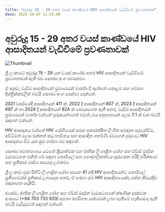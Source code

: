```yaml
---
title: "අවුරුදු 15 - 29 අතර වයස් කාණ්ඩයේ HIV ආසාදිතයන් වැඩිවීමේ ප්‍රවණතාවක්"
date: 2025-10-07 11:25:00
---
```


# අවුරුදු 15 - 29 අතර වයස් කාණ්ඩයේ HIV ආසාදිතයන් වැඩිවීමේ ප්‍රවණතාවක්

![Thumbnail](https://helakuru.sgp1.cdn.digitaloceanspaces.com/esana/images/lib/hiv-aids.jpg)

ශ්‍රී ලංකාවේ අවුරුදු 15 - 29 යන වයස් කාණ්ඩ අතර HIV ආසාදිතයන් වැඩිවීමේ ප්‍රවණතාවක් ඇති බව සෞඛ්‍ය අංශ පවසනවා.

ඒ අනුව, වැඩිම ආසාදිතයන් ප්‍රමාණයක් වාර්තා වී ඇත්තේ කොළඹ සහ ගම්පහ දිස්ත්‍රික්කවලින් බවයි සෞඛ්‍ය අංශ පෙන්වා දෙන්නේ.

2021 වර්ෂයේදී ආසාදිතයන් 411 ක්, 2022 දී ආසාදිතයන් 607 ක්, 2023 දී ආසාදිතයන් 697 ක් හා 2024 දී ආසාදිතයන් 824 ක් සොයාගෙන ඇති අතර, වැඩිම ආසාදිතයන් ප්‍රමාණයක් වාර්තා වන්නේ පුරුෂයන්ගෙන් බවත්, එය අනුපාතයක් ලෙස 7:1 ක් වන බවයි සඳහන් වන්නේ.

HIV ආසාදනය වන්නේ HIV රෝගියෙක් සමඟ අනාරක්ෂිත ලිංගික සබඳතා පැවැත්වීම, අවිධිමත් ලෙස එන්නත් කටු භාවිතය සහ ආසාදිත ගර්භණී මවගෙන් දරුවාට HIV ආසාදනය වීම යන ක්‍රම හරහා බව සඳහන්.

සෞඛ්‍ය අමාත්‍යාංශය යටතේ ක්‍රියාත්මක වන ජාතික ලිංගාශ්‍රිත රෝග සහ ඒඩ්ස් මර්දන වැඩසටහන මඟින් මේ සඳහා නොමිලේ සහ පෞද්ගලිකත්වය සුරැකෙන පරිදි පරීක්ෂණ සහ ප්‍රතිකාර සේවා සපයනු ලබනවා.

ශ්‍රී ලංකාව පුරා පිහිටි ලිංගාශ්‍රිත රෝග සායන 41 කදී HIV ආසාදිතයන්ට නොමිලේ ප්‍රතිවෛරස් ප්‍රතිකාර ලබාදෙන අතර, ඒ හරහා ඔබ HIV ආසාදිතයෙක්ද යන්න නිවැරදිව හඳුනාගත හැකියි.

එසේම, ජාතික ලිංගාශ්‍රිත රෝග සහ ඒඩ්ස් මර්දන වැඩසටහනේ ක්ෂණික දුරකථන අංකයට (+94 703 733 933) අමතා රහසිගත සේවාවක් ලබා ගැනීමේ හැකියාවද ඇති බවයි වැඩිදුරටත් සඳහන් වන්නේ.

